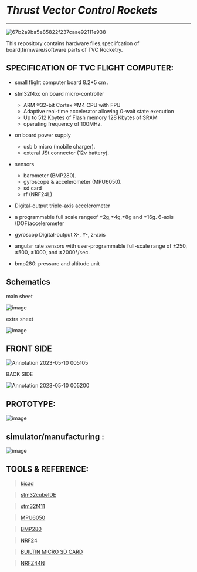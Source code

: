# *Thrust Vector Control Rockets* 
---

![67b2a9ba5e85822f237caae92111e938](https://github.com/Himanshukohale22/CYRUS/assets/114358863/dfa94541-3bb5-4649-9c6f-fd42d23f7af1)

This repository contains hardware files,speciifcation of board,firmware/software parts of TVC Rocketry.



SPECIFICATION OF TVC FLIGHT COMPUTER:
---
* small flight computer board 8.2*5 cm .
* stm32f4xc on board micro-controller 
  *   ARM ®32-bit Cortex ®M4 CPU with FPU
  *   Adaptive real-time accelerator allowing 0-wait state execution
  *   Up to 512 Kbytes of Flash memory 128 Kbytes of SRAM
  *   operating frequency of 100MHz.

* on board power supply 
  * usb b micro (mobile charger).
  *  exteral JSt connector (12v battery).
* sensors 
  * barometer (BMP280).
  * gyroscope & accelerometer (MPU6050). 
  * sd card 
  * rf (NRF24L)

* Digital-output triple-axis accelerometer  
* a programmable full scale rangeof ±2g,±4g,±8g and ±16g. 6-axis (DOF)accelerometer 
* gyroscop Digital-output  X-,  Y-, z-axis
* angular rate sensors with user-programmable full-scale range of ±250, ±500, ±1000, and ±2000°/sec.
* bmp280: pressure and altitude unit

Schematics 
---

main sheet

![image](https://user-images.githubusercontent.com/114358863/235372734-b6e45243-743a-45ab-8b5c-507768e8c4f7.png)

extra sheet

![image](https://user-images.githubusercontent.com/114358863/235372747-855d1a0d-e5c7-4e42-acaa-9c87ecd98d7d.png)


FRONT SIDE 
---
![Annotation 2023-05-10 005105](https://github.com/Himanshukohale22/CYRUS/assets/114358863/7027e85a-7e39-4c4d-8662-5243c76c4fda)

BACK SIDE

![Annotation 2023-05-10 005200](https://github.com/Himanshukohale22/CYRUS/assets/114358863/19e55434-8de7-4ab1-9373-bb3291f6b322)


PROTOTYPE:
---
![image](https://user-images.githubusercontent.com/114358863/235375112-aaeffe35-05db-4942-b74b-6dc5b5e7b0a1.png)



simulator/manufacturing :
---
![image](https://user-images.githubusercontent.com/114358863/235372801-556c1896-745d-46e7-9928-b742bed9c596.png)

TOOLS & REFERENCE:
---
> [kicad](https://www.kicad.org/)

> [stm32cubeIDE](https://www.st.com/en/development-tools/stm32cubeide.html)


> [stm32f411](https://www.st.com/resource/en/datasheet/stm32f411re.pdf)

> [MPU6050](https://invensense.tdk.com/wp-content/uploads/2015/02/MPU-6000-Datasheet1.pdf)

> [BMP280](https://cdn-shop.adafruit.com/datasheets/BST-BMP280-DS001-11.pdf)

> [NRF24](https://www.sparkfun.com/datasheets/Components/SMD/nRF24L01Pluss_Preliminary_Product_Specification_v1_0.pdf)

> [BUILTIN MICRO SD CARD](https://components101.com/modules/micro-sd-card-module-pinout-features-datasheet-alternatives)

> [NRFZ44N](https://pdf1.alldatasheet.com/datasheet-pdf/view/17807/PHILIPS/IRFZ44N.html)





